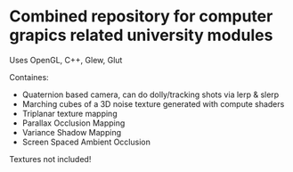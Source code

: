 # Combined repository for computer grapics related university modules
Uses OpenGL, C++, Glew, Glut

Containes:
- Quaternion based camera, can do dolly/tracking shots via lerp & slerp
- Marching cubes of a 3D noise texture generated with compute shaders
- Triplanar texture mapping
- Parallax Occlusion Mapping
- Variance Shadow Mapping
- Screen Spaced Ambient Occlusion

Textures not included! 
